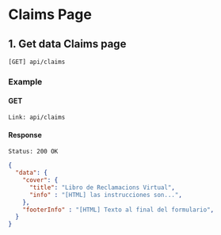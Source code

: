 # Claims Page

## 1. Get data Claims page

```
[GET] api/claims
```

### Example

#### GET

```
Link: api/claims
```

#### Response

```
Status: 200 OK
```

```json
{
  "data": {
    "cover": {
      "title": "Libro de Reclamacions Virtual",
      "info" : "[HTML] las instrucciones son...",
    },
    "footerInfo" : "[HTML] Texto al final del formulario",
  }
}
```
